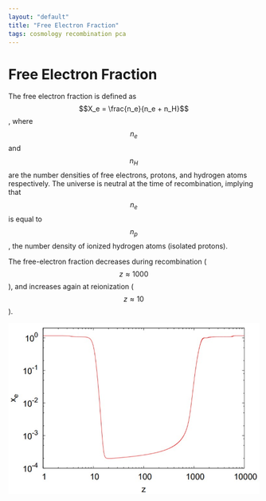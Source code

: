 ```yaml
---
layout: "default"
title: "Free Electron Fraction"
tags: cosmology recombination pca
---
```


# Free Electron Fraction

The free electron fraction is defined as
$$X_e = \frac{n_e}{n_e + n_H}$$, where $$n_e$$ and $$n_H$$ are the number densities of free electrons, protons, and hydrogen atoms respectively. The universe is neutral at the time of recombination, implying that $$n_e$$ is equal to $$n_p$$, the number density of ionized hydrogen atoms (isolated protons).

The free-electron fraction decreases during recombination ($$z \approx 1000$$), and increases again at reionization ($$z \approx 10$$).

![](/assets/ionization-history.png)

<!-- {% for tag in site.tags %} #{{tag[0]}}
{% endfor %} -->
